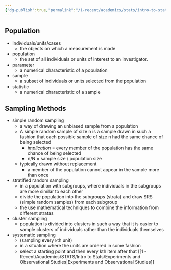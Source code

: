 ```yaml
---
{"dg-publish":true,"permalink":"/1-recent/academics/stats/intro-to-stats/population-and-samples/","created":"2024-01-12T13:37:18.103-05:00","updated":"2025-07-07T17:21:02.425-04:00"}
---
```


## Population
- Individuals/units/cases
	- the objects on which a measurement is made
- population
	- the set of all individuals or units of interest to an investigator.
- parameter
	- a numerical characteristic of a population
- sample
	- a subset of individuals or units selected from the population
- statistic
	- a numerical characteristic of a sample
## Sampling Methods
- simple random sampling
	- a way of drawing an unbiased sample from a population
	- A simple random sample of size n is a sample drawn in such a fashion that each possible sample of size n had the same chance of being selected
		- *implication* = every member of the population has the same chance of being selected
		- n/N = sample size / population size
	- typically drawn without replacement
		- a member of the population cannot appear in the sample more than once
- stratified random sampling
	- in a population with subgroups, where individuals in the subgroups are more similar to each other
	- divide the population into the subgroups (strata) and draw SRS (simple random samples) from each subgroup
	- the use mathematical techniques to combine the information from different stratas
- cluster sampling
	- population is divided into clusters in such a way that it is easier to sample clusters of individuals rather than the individuals themselves
- systematic sampling
	- (sampling every `k`th unit)
	- in a situation where the units are ordered in some fashion
	- select a starting point and then every kth item after that
[[1 - Recent/Academics/STATS/Intro to Stats/Experiments and Observational Studies\|Experiments and Observational Studies]]